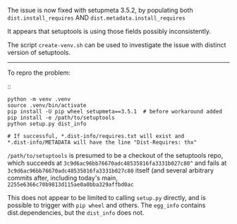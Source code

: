 The issue is now fixed with setupmeta 3.5.2, by populating both `dist.install_requires` AND `dist.metadata.install_requires`

It appears that setuptools is using those fields possibly inconsistently.


The script `create-venv.sh` can be used to investigate the issue with distinct version of setuptools.


--------



To repro the problem:

::

    python -m venv .venv
    source .venv/bin/activate
    pip install -U pip wheel setupmeta==3.5.1  # before workaround added
    pip install -e /path/to/setuptools
    python setup.py dist_info

    # If successful, *.dist-info/requires.txt will exist and
    *.dist-info/METADATA will have the line "Dist-Requires: thx"

`/path/to/setuptools` is presumed to be a checkout of the setuptools repo, which
succeeds at `3c9d6ac96bb76670adc48535816fa3331b027c80^` and fails at
`3c9d6ac96bb76670adc48535816fa3331b027c80` itself (and several arbitrary commits
after, including today's main, `2255e6366c70b9813d115ae0a0bba329affbd0ac`

This does not appear to be limited to calling `setup.py` directly, and is
possible to trigger with `pip wheel` and others.  The `egg_info` contains
dist.dependencies, but the `dist_info` does not.
